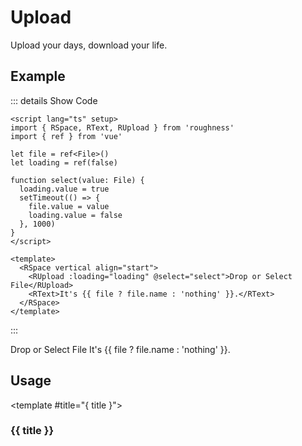 <script lang="ts" setup>
import { RSpace, RText, RUpload } from 'roughness'
import { ref } from 'vue'

let file = ref<File>()
let loading = ref(false)

function select(value: File) {
  loading.value = true
  setTimeout(() => {
    file.value = value
    loading.value = false
  }, 1000)
}
</script>

# Upload

Upload your days, download your life.

## Example

::: details Show Code

```vue
<script lang="ts" setup>
import { RSpace, RText, RUpload } from 'roughness'
import { ref } from 'vue'

let file = ref<File>()
let loading = ref(false)

function select(value: File) {
  loading.value = true
  setTimeout(() => {
    file.value = value
    loading.value = false
  }, 1000)
}
</script>

<template>
  <RSpace vertical align="start">
    <RUpload :loading="loading" @select="select">Drop or Select File</RUpload>
    <RText>It's {{ file ? file.name : 'nothing' }}.</RText>
  </RSpace>
</template>
```

:::

<RSpace vertical align="start">
  <RUpload :loading="loading" @select="select">Drop or Select File</RUpload>
  <RText>It's {{ file ? file.name : 'nothing' }}.</RText>
</RSpace>

## Usage

<RUsage file="src/upload/index.vue">

  <template #title="{ title }">

  ### {{ title }}

  </template>

</RUsage>
